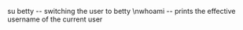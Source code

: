 su betty -- switching the user to betty 
\nwhoami -- prints the effective username of the current user
